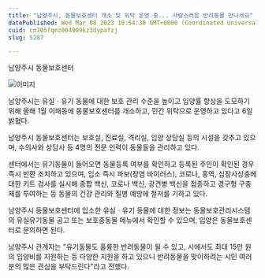 ```yaml
---
title: "남양주시, 동물보호센터 개소 및 위탁 운영 중... 사랑스러운 반려동물 만나세요"
datePublished: Wed Mar 08 2023 10:54:30 GMT+0000 (Coordinated Universal Time)
cuid: cm705fqmz004909kz3dypafzj
slug: 5287

---
```



남양주시 동물보호센터

![이미지](https://cdn.hashnode.com/res/hashnode/image/upload/v1739258217571/d1329d19-7e24-4b04-a621-c8385609ae35.jpeg)

남양주시는 유실ㆍ유기 동물에 대한 보호 관리 수준을 높이고 입양률 향상을 도모하기 위해 올해 1월 이패동에 동물보호센터를 개소하고, 민간 위탁으로 운영하고 있다고 6일 밝혔다.

남양주시 동물보호센터는 보호실, 진료실, 격리실, 입양 상담실 등의 시설을 갖추고 있으며, 수의사와 상담사 등 4명의 전문 인력이 동물들을 관리하고 있다.

센터에서는 유기동물이 들어오면 동물등록 여부를 확인하고 등록된 주인이 확인된 경우 즉시 반환 조치하고 있으며, 입소 즉시 파보(장염 바이러스), 코로나, 홍역, 심장사상충에 대한 키트 검사를 실시해 종합 백신, 코로나 백신, 광견병 백신을 접종하고 경구형 구충제를 투여하는 등 동물의 건강 관리와 질병 예방에 철저를 기하고 있다.

남양주시 동물보호센터에 입소한 유실ㆍ유기 동물에 대한 정보는 동물보호관리시스템의 유실유기동물 공고 또는 보호중동물 메뉴에서 확인할 수 있으며, 입양은 동물보호센터로 문의하면 된다.

남양주시 관계자는 "유기동물도 훌륭한 반려동물이 될 수 있고, 시에서도 최대 15만 원의 입양비를 지원하는 등 다양한 지원을 하고 있으니 반려동물을 맞이하려는 시민 여러분의 많은 관심을 부탁드린다"라고 전했다.